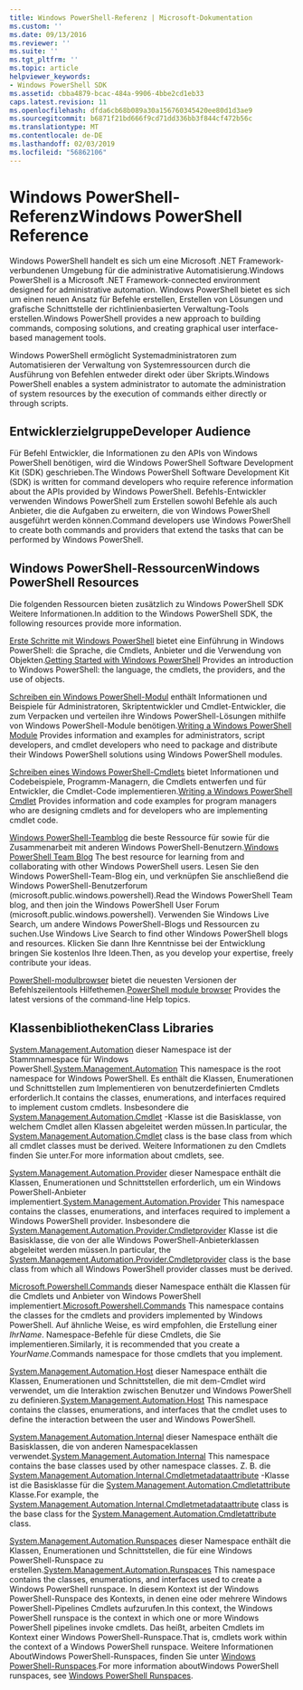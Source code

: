 ```yaml
---
title: Windows PowerShell-Referenz | Microsoft-Dokumentation
ms.custom: ''
ms.date: 09/13/2016
ms.reviewer: ''
ms.suite: ''
ms.tgt_pltfrm: ''
ms.topic: article
helpviewer_keywords:
- Windows PowerShell SDK
ms.assetid: cbba4879-bcac-484a-9906-4bbe2cd1eb33
caps.latest.revision: 11
ms.openlocfilehash: dfda6cb68b089a30a156760345420ee80d1d3ae9
ms.sourcegitcommit: b6871f21bd666f9cd71dd336bb3f844cf472b56c
ms.translationtype: MT
ms.contentlocale: de-DE
ms.lasthandoff: 02/03/2019
ms.locfileid: "56862106"
---
```

# <a name="windows-powershell-reference"></a><span data-ttu-id="44413-102">Windows PowerShell-Referenz</span><span class="sxs-lookup"><span data-stu-id="44413-102">Windows PowerShell Reference</span></span>

<span data-ttu-id="44413-103">Windows PowerShell handelt es sich um eine Microsoft .NET Framework-verbundenen Umgebung für die administrative Automatisierung.</span><span class="sxs-lookup"><span data-stu-id="44413-103">Windows PowerShell is a Microsoft .NET Framework-connected environment designed for administrative automation.</span></span> <span data-ttu-id="44413-104">Windows PowerShell bietet es sich um einen neuen Ansatz für Befehle erstellen, Erstellen von Lösungen und grafische Schnittstelle der richtlinienbasierten Verwaltung-Tools erstellen.</span><span class="sxs-lookup"><span data-stu-id="44413-104">Windows PowerShell provides a new approach to building commands, composing solutions, and creating graphical user interface-based management tools.</span></span>

<span data-ttu-id="44413-105">Windows PowerShell ermöglicht Systemadministratoren zum Automatisieren der Verwaltung von Systemressourcen durch die Ausführung von Befehlen entweder direkt oder über Skripts.</span><span class="sxs-lookup"><span data-stu-id="44413-105">Windows PowerShell enables a system administrator to automate the administration of system resources by the execution of commands either directly or through scripts.</span></span>

## <a name="developer-audience"></a><span data-ttu-id="44413-106">Entwicklerzielgruppe</span><span class="sxs-lookup"><span data-stu-id="44413-106">Developer Audience</span></span>

<span data-ttu-id="44413-107">Für Befehl Entwickler, die Informationen zu den APIs von Windows PowerShell benötigen, wird die Windows PowerShell Software Development Kit (SDK) geschrieben.</span><span class="sxs-lookup"><span data-stu-id="44413-107">The Windows PowerShell Software Development Kit (SDK) is written for command developers who require reference information about the APIs provided by Windows PowerShell.</span></span> <span data-ttu-id="44413-108">Befehls-Entwickler verwenden Windows PowerShell zum Erstellen sowohl Befehle als auch Anbieter, die die Aufgaben zu erweitern, die von Windows PowerShell ausgeführt werden können.</span><span class="sxs-lookup"><span data-stu-id="44413-108">Command developers use Windows PowerShell to create both commands and providers that extend the tasks that can be performed by Windows PowerShell.</span></span>

## <a name="windows-powershell-resources"></a><span data-ttu-id="44413-109">Windows PowerShell-Ressourcen</span><span class="sxs-lookup"><span data-stu-id="44413-109">Windows PowerShell Resources</span></span>

<span data-ttu-id="44413-110">Die folgenden Ressourcen bieten zusätzlich zu Windows PowerShell SDK Weitere Informationen.</span><span class="sxs-lookup"><span data-stu-id="44413-110">In addition to the Windows PowerShell SDK, the following resources provide more information.</span></span>

<span data-ttu-id="44413-111">[Erste Schritte mit Windows PowerShell](/powershell/scripting/getting-started/getting-started-with-windows-powershell) bietet eine Einführung in Windows PowerShell: die Sprache, die Cmdlets, Anbieter und die Verwendung von Objekten.</span><span class="sxs-lookup"><span data-stu-id="44413-111">[Getting Started with Windows PowerShell](/powershell/scripting/getting-started/getting-started-with-windows-powershell) Provides an introduction to Windows PowerShell: the language, the cmdlets, the providers, and the use of objects.</span></span>

<span data-ttu-id="44413-112">[Schreiben ein Windows PowerShell-Modul](./module/writing-a-windows-powershell-module.md) enthält Informationen und Beispiele für Administratoren, Skriptentwickler und Cmdlet-Entwickler, die zum Verpacken und verteilen ihre Windows PowerShell-Lösungen mithilfe von Windows PowerShell-Module benötigen.</span><span class="sxs-lookup"><span data-stu-id="44413-112">[Writing a Windows PowerShell Module](./module/writing-a-windows-powershell-module.md) Provides information and examples for administrators, script developers, and cmdlet developers who need to package and distribute their Windows PowerShell solutions using Windows PowerShell modules.</span></span>

<span data-ttu-id="44413-113">[Schreiben eines Windows PowerShell-Cmdlets](./cmdlet/writing-a-windows-powershell-cmdlet.md) bietet Informationen und Codebeispiele, Programm-Managern, die Cmdlets entwerfen und für Entwickler, die Cmdlet-Code implementieren.</span><span class="sxs-lookup"><span data-stu-id="44413-113">[Writing a Windows PowerShell Cmdlet](./cmdlet/writing-a-windows-powershell-cmdlet.md) Provides information and code examples for program managers who are designing cmdlets and for developers who are implementing cmdlet code.</span></span>

<span data-ttu-id="44413-114">[Windows PowerShell-Teamblog](https://blogs.msdn.microsoft.com/PowerShell/) die beste Ressource für sowie für die Zusammenarbeit mit anderen Windows PowerShell-Benutzern.</span><span class="sxs-lookup"><span data-stu-id="44413-114">[Windows PowerShell Team Blog](https://blogs.msdn.microsoft.com/PowerShell/) The best resource for learning from and collaborating with other Windows PowerShell users.</span></span> <span data-ttu-id="44413-115">Lesen Sie den Windows PowerShell-Team-Blog ein, und verknüpfen Sie anschließend die Windows PowerShell-Benutzerforum (microsoft.public.windows.powershell).</span><span class="sxs-lookup"><span data-stu-id="44413-115">Read the Windows PowerShell Team blog, and then join the Windows PowerShell User Forum (microsoft.public.windows.powershell).</span></span> <span data-ttu-id="44413-116">Verwenden Sie Windows Live Search, um andere Windows PowerShell-Blogs und Ressourcen zu suchen.</span><span class="sxs-lookup"><span data-stu-id="44413-116">Use Windows Live Search to find other Windows PowerShell blogs and resources.</span></span> <span data-ttu-id="44413-117">Klicken Sie dann Ihre Kenntnisse bei der Entwicklung bringen Sie kostenlos Ihre Ideen.</span><span class="sxs-lookup"><span data-stu-id="44413-117">Then, as you develop your expertise, freely contribute your ideas.</span></span>

<span data-ttu-id="44413-118">[PowerShell-modulbrowser](/powershell/module/) bietet die neuesten Versionen der Befehlszeilentools Hilfethemen.</span><span class="sxs-lookup"><span data-stu-id="44413-118">[PowerShell module browser](/powershell/module/) Provides the latest versions of the command-line Help topics.</span></span>

## <a name="class-libraries"></a><span data-ttu-id="44413-119">Klassenbibliotheken</span><span class="sxs-lookup"><span data-stu-id="44413-119">Class Libraries</span></span>

<span data-ttu-id="44413-120">[System.Management.Automation](/dotnet/api/System.Management.Automation) dieser Namespace ist der Stammnamespace für Windows PowerShell.</span><span class="sxs-lookup"><span data-stu-id="44413-120">[System.Management.Automation](/dotnet/api/System.Management.Automation) This namespace is the root namespace for Windows PowerShell.</span></span> <span data-ttu-id="44413-121">Es enthält die Klassen, Enumerationen und Schnittstellen zum Implementieren von benutzerdefinierten Cmdlets erforderlich.</span><span class="sxs-lookup"><span data-stu-id="44413-121">It contains the classes, enumerations, and interfaces required to implement custom cmdlets.</span></span> <span data-ttu-id="44413-122">Insbesondere die [System.Management.Automation.Cmdlet](/dotnet/api/System.Management.Automation.Cmdlet) -Klasse ist die Basisklasse, von welchem Cmdlet allen Klassen abgeleitet werden müssen.</span><span class="sxs-lookup"><span data-stu-id="44413-122">In particular, the [System.Management.Automation.Cmdlet](/dotnet/api/System.Management.Automation.Cmdlet) class is the base class from which all cmdlet classes must be derived.</span></span> <span data-ttu-id="44413-123">Weitere Informationen zu den Cmdlets finden Sie unter.</span><span class="sxs-lookup"><span data-stu-id="44413-123">For more information about cmdlets, see.</span></span>

<span data-ttu-id="44413-124">[System.Management.Automation.Provider](/dotnet/api/System.Management.Automation.Provider) dieser Namespace enthält die Klassen, Enumerationen und Schnittstellen erforderlich, um ein Windows PowerShell-Anbieter implementiert.</span><span class="sxs-lookup"><span data-stu-id="44413-124">[System.Management.Automation.Provider](/dotnet/api/System.Management.Automation.Provider) This namespace contains the classes, enumerations, and interfaces required to implement a Windows PowerShell provider.</span></span> <span data-ttu-id="44413-125">Insbesondere die [System.Management.Automation.Provider.Cmdletprovider](/dotnet/api/System.Management.Automation.Provider.CmdletProvider) Klasse ist die Basisklasse, die von der alle Windows PowerShell-Anbieterklassen abgeleitet werden müssen.</span><span class="sxs-lookup"><span data-stu-id="44413-125">In particular, the [System.Management.Automation.Provider.Cmdletprovider](/dotnet/api/System.Management.Automation.Provider.CmdletProvider) class is the base class from which all Windows PowerShell provider classes must be derived.</span></span>

<span data-ttu-id="44413-126">[Microsoft.Powershell.Commands](/dotnet/api/Microsoft.PowerShell.Commands) dieser Namespace enthält die Klassen für die Cmdlets und Anbieter von Windows PowerShell implementiert.</span><span class="sxs-lookup"><span data-stu-id="44413-126">[Microsoft.Powershell.Commands](/dotnet/api/Microsoft.PowerShell.Commands) This namespace contains the classes for the cmdlets and providers implemented by Windows PowerShell.</span></span> <span data-ttu-id="44413-127">Auf ähnliche Weise, es wird empfohlen, die Erstellung einer *IhrName*. Namespace-Befehle für diese Cmdlets, die Sie implementieren.</span><span class="sxs-lookup"><span data-stu-id="44413-127">Similarly, it is recommended that you create a *YourName*.Commands namespace for those cmdlets that you implement.</span></span>

<span data-ttu-id="44413-128">[System.Management.Automation.Host](/dotnet/api/System.Management.Automation.Host) dieser Namespace enthält die Klassen, Enumerationen und Schnittstellen, die mit dem-Cmdlet wird verwendet, um die Interaktion zwischen Benutzer und Windows PowerShell zu definieren.</span><span class="sxs-lookup"><span data-stu-id="44413-128">[System.Management.Automation.Host](/dotnet/api/System.Management.Automation.Host) This namespace contains the classes, enumerations, and interfaces that the cmdlet uses to define the interaction between the user and Windows PowerShell.</span></span>

<span data-ttu-id="44413-129">[System.Management.Automation.Internal](/dotnet/api/System.Management.Automation.Internal) dieser Namespace enthält die Basisklassen, die von anderen Namespaceklassen verwendet.</span><span class="sxs-lookup"><span data-stu-id="44413-129">[System.Management.Automation.Internal](/dotnet/api/System.Management.Automation.Internal) This namespace contains the base classes used by other namespace classes.</span></span> <span data-ttu-id="44413-130">Z. B. die [System.Management.Automation.Internal.Cmdletmetadataattribute](/dotnet/api/System.Management.Automation.Internal.CmdletMetadataAttribute) -Klasse ist die Basisklasse für die [System.Management.Automation.Cmdletattribute](/dotnet/api/System.Management.Automation.CmdletAttribute) Klasse.</span><span class="sxs-lookup"><span data-stu-id="44413-130">For example, the [System.Management.Automation.Internal.Cmdletmetadataattribute](/dotnet/api/System.Management.Automation.Internal.CmdletMetadataAttribute) class is the base class for the [System.Management.Automation.Cmdletattribute](/dotnet/api/System.Management.Automation.CmdletAttribute) class.</span></span>

<span data-ttu-id="44413-131">[System.Management.Automation.Runspaces](/dotnet/api/System.Management.Automation.Runspaces) dieser Namespace enthält die Klassen, Enumerationen und Schnittstellen, die für eine Windows PowerShell-Runspace zu erstellen.</span><span class="sxs-lookup"><span data-stu-id="44413-131">[System.Management.Automation.Runspaces](/dotnet/api/System.Management.Automation.Runspaces) This namespace contains the classes, enumerations, and interfaces used to create a Windows PowerShell runspace.</span></span> <span data-ttu-id="44413-132">In diesem Kontext ist der Windows PowerShell-Runspace des Kontexts, in denen eine oder mehrere Windows PowerShell-Pipelines Cmdlets aufzurufen.</span><span class="sxs-lookup"><span data-stu-id="44413-132">In this context, the Windows PowerShell runspace is the context in which one or more Windows PowerShell pipelines invoke cmdlets.</span></span> <span data-ttu-id="44413-133">Das heißt, arbeiten Cmdlets im Kontext einer Windows PowerShell-Runspace.</span><span class="sxs-lookup"><span data-stu-id="44413-133">That is, cmdlets work within the context of a Windows PowerShell runspace.</span></span> <span data-ttu-id="44413-134">Weitere Informationen AboutWindows PowerShell-Runspaces, finden Sie unter [Windows PowerShell-Runspaces](http://msdn.microsoft.com/en-us/a1582cfe-f06d-4aff-adc6-71f49a860ce9).</span><span class="sxs-lookup"><span data-stu-id="44413-134">For more information aboutWindows PowerShell runspaces, see [Windows PowerShell Runspaces](http://msdn.microsoft.com/en-us/a1582cfe-f06d-4aff-adc6-71f49a860ce9).</span></span>
